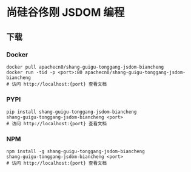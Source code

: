 # 尚硅谷佟刚 JSDOM 编程

## 下载

### Docker

```
docker pull apachecn0/shang-guigu-tonggang-jsdom-biancheng
docker run -tid -p <port>:80 apachecn0/shang-guigu-tonggang-jsdom-biancheng
# 访问 http://localhost:{port} 查看文档
```

### PYPI

```
pip install shang-guigu-tonggang-jsdom-biancheng
shang-guigu-tonggang-jsdom-biancheng <port>
# 访问 http://localhost:{port} 查看文档
```

### NPM

```
npm install -g shang-guigu-tonggang-jsdom-biancheng
shang-guigu-tonggang-jsdom-biancheng <port>
# 访问 http://localhost:{port} 查看文档
```